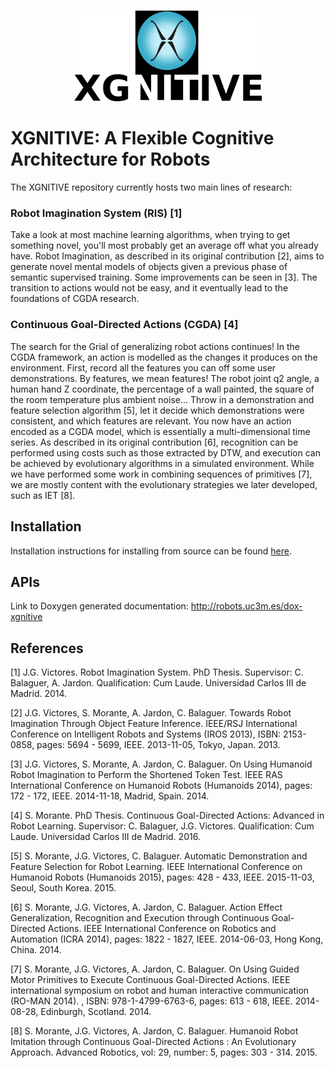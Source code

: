 <p align="center">
  <img src="doc/fig/xgnitive-400px_v2.png" alt="XGNITIVE logo" width="300"/>
</p>

# XGNITIVE: A Flexible Cognitive Architecture for Robots

The XGNITIVE repository currently hosts two main lines of research:

### Robot Imagination System (RIS) [1]
Take a look at most machine learning algorithms, when trying to get something novel, you'll most probably get an average off what you already have. Robot Imagination, as described in its original contribution [2], aims to generate novel mental models of objects given a previous phase of semantic supervised training. Some improvements can be seen in [3]. The transition to actions would not be easy, and it eventually lead to the foundations of CGDA research.

### Continuous Goal-Directed Actions (CGDA) [4]
The search for the Grial of generalizing robot actions continues! In the CGDA framework, an action is modelled as the changes it produces on the environment. First, record all the features you can off some user demonstrations. By features, we mean features! The robot joint q2 angle, a human hand Z coordinate, the percentage of a wall painted, the square of the room temperature plus ambient noise... Throw in a demonstration and feature selection algorithm [5], let it decide which demonstrations were consistent, and which features are relevant. You now have an action encoded as a CGDA model, which is essentially a multi-dimensional time series. As described in its original contribution [6], recognition can be performed using costs such as those extracted by DTW, and execution can be achieved by evolutionary algorithms in a simulated environment. While we have performed some work in combining sequences of primitives [7], we are mostly content with the evolutionary strategies we later developed, such as IET [8].

## Installation
Installation instructions for installing from source can be found [here](https://github.com/roboticslab-uc3m/xgnitive/blob/develop/doc/xgnitive_install_ubuntu_14_04.md).

## APIs

Link to Doxygen generated documentation: http://robots.uc3m.es/dox-xgnitive

<!-- [![xgnitive Homepage](https://img.shields.io/badge/xgnitive--orange.svg)](http://robots.uc3m.es/dox-xgnitive) [![Latest Release](https://img.shields.io/github/tag/roboticslab-uc3m/xgnitive.svg?label=Latest Release)](https://github.com/roboticslab-uc3m/xgnitive/tags) -->

## References
[1] J.G. Victores. Robot Imagination System. PhD Thesis. Supervisor: C. Balaguer, A. Jardon. Qualification: Cum Laude. Universidad Carlos III de Madrid. 2014.

[2] J.G. Victores, S. Morante, A. Jardon, C. Balaguer. Towards Robot Imagination Through Object Feature Inference. IEEE/RSJ International Conference on Intelligent Robots and Systems (IROS 2013), ISBN: 2153-0858, pages: 5694 - 5699, IEEE. 2013-11-05, Tokyo, Japan. 2013.

[3] J.G. Victores, S. Morante, A. Jardon, C. Balaguer. On Using Humanoid Robot Imagination to Perform the Shortened Token Test. IEEE RAS International Conference on Humanoid Robots (Humanoids 2014), pages: 172 - 172, IEEE. 2014-11-18, Madrid, Spain. 2014.

[4] S. Morante. PhD Thesis. Continuous Goal-Directed Actions: Advanced in Robot Learning. Supervisor: C. Balaguer, J.G. Victores. Qualification: Cum Laude. Universidad Carlos III de Madrid. 2016.

[5] S. Morante, J.G. Victores, C. Balaguer. Automatic Demonstration and Feature Selection for Robot Learning. IEEE International Conference on Humanoid Robots (Humanoids 2015), pages: 428 - 433, IEEE. 2015-11-03, Seoul, South Korea. 2015.

[6] S. Morante, J.G. Victores, A. Jardon, C. Balaguer. Action Effect Generalization, Recognition and Execution through Continuous Goal-Directed Actions. IEEE International Conference on Robotics and Automation (ICRA 2014), pages: 1822 - 1827, IEEE. 2014-06-03, Hong Kong, China. 2014.

[7] S. Morante, J.G. Victores, A. Jardon, C. Balaguer. On Using Guided Motor Primitives to Execute Continuous Goal-Directed Actions. IEEE international symposium on robot and human interactive communication (RO-MAN 2014). , ISBN: 978-1-4799-6763-6, pages: 613 - 618, IEEE. 2014-08-28, Edinburgh, Scotland. 2014.

[8] S. Morante, J.G. Victores, A. Jardon, C. Balaguer. Humanoid Robot Imitation through Continuous Goal-Directed Actions : An Evolutionary Approach. Advanced Robotics, vol: 29, number: 5, pages: 303 - 314. 2015.

